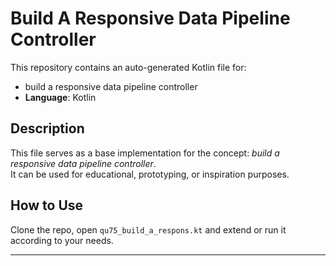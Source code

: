 # Build A Responsive Data Pipeline Controller

This repository contains an auto-generated Kotlin file for:

- build a responsive data pipeline controller
- **Language**: Kotlin

## Description

This file serves as a base implementation for the concept: *build a responsive data pipeline controller*.  
It can be used for educational, prototyping, or inspiration purposes.

## How to Use

Clone the repo, open `qu75_build_a_respons.kt` and extend or run it according to your needs.

---


